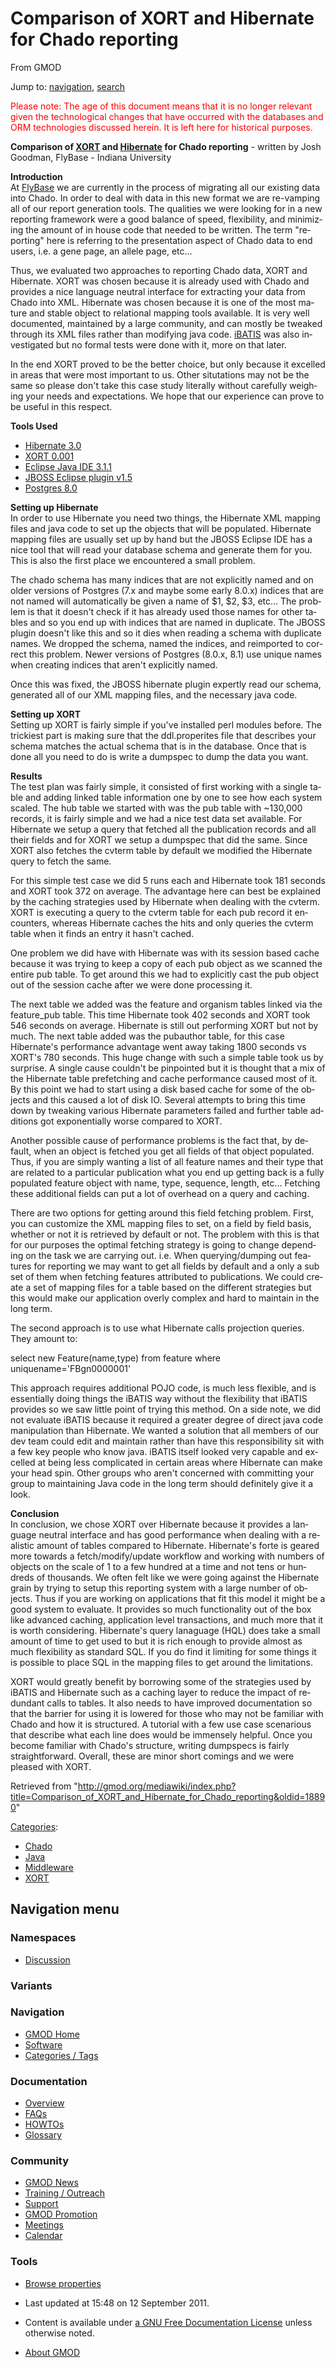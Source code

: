 <div id="mw-page-base" class="noprint">

</div>

<div id="mw-head-base" class="noprint">

</div>

<div id="content" class="mw-body" role="main">

<span id="top"></span>

<div id="mw-js-message" style="display:none;">

</div>



# <span dir="auto">Comparison of XORT and Hibernate for Chado reporting</span>

<div id="bodyContent">

<div id="siteSub">

From GMOD

</div>

<div id="contentSub">

</div>

<div id="jump-to-nav" class="mw-jump">

Jump to: [navigation](#mw-navigation), [search](#p-search)

</div>

<div id="mw-content-text" class="mw-content-ltr" lang="en" dir="ltr">

<span style="color: red;">Please note: The age of this document means
that it is no longer relevant given the technological changes that have
occurred with the databases and ORM technologies discussed herein. It is
left here for historical purposes.</span>

  
**Comparison of [XORT](XORT.1 "XORT") and
<a href="http://www.hibernate.org/" class="external text"
rel="nofollow">Hibernate</a> for Chado reporting** - written by Josh
Goodman, FlyBase - Indiana University

**Introduction**  
At <a href="http://flybase.org/" class="external text"
rel="nofollow">FlyBase</a> we are currently in the process of migrating
all our existing data into Chado. In order to deal with data in this new
format we are re-vamping all of our report generation tools. The
qualities we were looking for in a new reporting framework were a good
balance of speed, flexibility, and minimizing the amount of in house
code that needed to be written. The term "reporting" here is referring
to the presentation aspect of Chado data to end users, i.e. a gene page,
an allele page, etc...

Thus, we evaluated two approaches to reporting Chado data, XORT and
Hibernate. XORT was chosen because it is already used with Chado and
provides a nice language neutral interface for extracting your data from
Chado into XML. Hibernate was chosen because it is one of the most
mature and stable object to relational mapping tools available. It is
very well documented, maintained by a large community, and can mostly be
tweaked through its XML files rather than modifying java code.
<a href="http://ibatis.org/" class="external text"
rel="nofollow">iBATIS</a> was also investigated but no formal tests were
done with it, more on that later.

In the end XORT proved to be the better choice, but only because it
excelled in areas that were most important to us. Other situtations may
not be the same so please don't take this case study literally without
carefully weighing your needs and expectations. We hope that our
experience can prove to be useful in this respect.

**Tools Used**

- <a href="http://hibernate.org/" class="external text"
  rel="nofollow">Hibernate 3.0</a>
- <a
  href="http://sourceforge.net/project/showfiles.php?group_id=27707&amp;package_id=148718"
  class="external text" rel="nofollow">XORT 0.001</a>
- <a href="http://eclipse.org/" class="external text"
  rel="nofollow">Eclipse Java IDE 3.1.1</a>
- <a href="http://www.jboss.com/products/jbosside/downloads"
  class="external text" rel="nofollow">JBOSS Eclipse plugin v1.5</a>
- <a href="http://www.postgresql.org/" class="external text"
  rel="nofollow">Postgres 8.0</a>

**Setting up Hibernate**  
In order to use Hibernate you need two things, the Hibernate XML mapping
files and java code to set up the objects that will be populated.
Hibernate mapping files are usually set up by hand but the JBOSS Eclipse
IDE has a nice tool that will read your database schema and generate
them for you. This is also the first place we encountered a small
problem.

The chado schema has many indices that are not explicitly named and on
older versions of Postgres (7.x and maybe some early 8.0.x) indices that
are not named will automatically be given a name of \$1, \$2, \$3,
etc... The problem is that it doesn't check if it has already used those
names for other tables and so you end up with indices that are named in
duplicate. The JBOSS plugin doesn't like this and so it dies when
reading a schema with duplicate names. We dropped the schema, named the
indices, and reimported to correct this problem. Newer versions of
Postgres (8.0.x, 8.1) use unique names when creating indices that aren't
explicitly named.

Once this was fixed, the JBOSS hibernate plugin expertly read our
schema, generated all of our XML mapping files, and the necessary java
code.

**Setting up XORT**  
Setting up XORT is fairly simple if you've installed perl modules
before. The trickiest part is making sure that the ddl.properites file
that describes your schema matches the actual schema that is in the
database. Once that is done all you need to do is write a dumpspec to
dump the data you want.

**Results**  
The test plan was fairly simple, it consisted of first working with a
single table and adding linked table information one by one to see how
each system scaled. The hub table we started with was the pub table with
~130,000 records, it is fairly simple and we had a nice test data set
available. For Hibernate we setup a query that fetched all the
publication records and all their fields and for XORT we setup a
dumpspec that did the same. Since XORT also fetches the cvterm table by
default we modified the Hibernate query to fetch the same.

For this simple test case we did 5 runs each and Hibernate took 181
seconds and XORT took 372 on average. The advantage here can best be
explained by the caching strategies used by Hibernate when dealing with
the cvterm. XORT is executing a query to the cvterm table for each pub
record it encounters, whereas Hibernate caches the hits and only queries
the cvterm table when it finds an entry it hasn't cached.

One problem we did have with Hibernate was with its session based cache
because it was trying to keep a copy of each pub object as we scanned
the entire pub table. To get around this we had to explicitly cast the
pub object out of the session cache after we were done processing it.

The next table we added was the feature and organism tables linked via
the feature_pub table. This time Hibernate took 402 seconds and XORT
took 546 seconds on average. Hibernate is still out performing XORT but
not by much. The next table added was the pubauthor table, for this case
Hibernate's performance advantage went away taking 1800 seconds vs
XORT's 780 seconds. This huge change with such a simple table took us by
surprise. A single cause couldn't be pinpointed but it is thought that a
mix of the Hibernate table prefetching and cache performance caused most
of it. By this point we had to start using a disk based cache for some
of the objects and this caused a lot of disk IO. Several attempts to
bring this time down by tweaking various Hibernate parameters failed and
further table additions got exponentially worse compared to XORT.

Another possible cause of performance problems is the fact that, by
default, when an object is fetched you get all fields of that object
populated. Thus, if you are simply wanting a list of all feature names
and their type that are related to a particular publication what you end
up getting back is a fully populated feature object with name, type,
sequence, length, etc... Fetching these additional fields can put a lot
of overhead on a query and caching.

There are two options for getting around this field fetching problem.
First, you can customize the XML mapping files to set, on a field by
field basis, whether or not it is retrieved by default or not. The
problem with this is that for our purposes the optimal fetching strategy
is going to change depending on the task we are carrying out. i.e. When
querying/dumping out features for reporting we may want to get all
fields by default and a only a sub set of them when fetching features
attributed to publications. We could create a set of mapping files for a
table based on the different strategies but this would make our
application overly complex and hard to maintain in the long term.

The second approach is to use what Hibernate calls projection queries.
They amount to:

select new Feature(name,type) from feature where
uniquename='FBgn0000001'

This approach requires additional POJO code, is much less flexible, and
is essentially doing things the iBATIS way without the flexibility that
iBATIS provides so we saw little point of trying this method. On a side
note, we did not evaluate iBATIS because it required a greater degree of
direct java code manipulation than Hibernate. We wanted a solution that
all members of our dev team could edit and maintain rather than have
this responsibility sit with a few key people who know java. iBATIS
itself looked very capable and excelled at being less complicated in
certain areas where Hibernate can make your head spin. Other groups who
aren't concerned with committing your group to maintaining Java code in
the long term should definitely give it a look.

**Conclusion**  
In conclusion, we chose XORT over Hibernate because it provides a
language neutral interface and has good performance when dealing with a
realistic amount of tables compared to Hibernate. Hibernate's forte is
geared more towards a fetch/modify/update workflow and working with
numbers of objects on the scale of 1 to a few hundred at a time and not
tens or hundreds of thousands. We often felt like we were going against
the Hibernate grain by trying to setup this reporting system with a
large number of objects. Thus if you are working on applications that
fit this model it might be a good system to evaluate. It provides so
much functionality out of the box like advanced caching, application
level transactions, and much more that it is worth considering.
Hibernate's query lanaguage (HQL) does take a small amount of time to
get used to but it is rich enough to provide almost as much flexibility
as standard SQL. If you do find it limiting for some things it is
possible to place SQL in the mapping files to get around the
limitations.

XORT would greatly benefit by borrowing some of the strategies used by
iBATIS and Hibernate such as a caching layer to reduce the impact of
redundant calls to tables. It also needs to have improved documentation
so that the barrier for using it is lowered for those who may not be
familiar with Chado and how it is structured. A tutorial with a few use
case scenarious that describe what each line does would be immensely
helpful. Once you become familiar with Chado's structure, writing
dumpspecs is fairly straightforward. Overall, these are minor short
comings and we were pleased with XORT.

</div>

<div class="printfooter">

Retrieved from
"<http://gmod.org/mediawiki/index.php?title=Comparison_of_XORT_and_Hibernate_for_Chado_reporting&oldid=18890>"

</div>

<div id="catlinks" class="catlinks">

<div id="mw-normal-catlinks" class="mw-normal-catlinks">

[Categories](Special:Categories "Special:Categories"):

- [Chado](Category:Chado "Category:Chado")
- [Java](Category:Java "Category:Java")
- [Middleware](Category:Middleware "Category:Middleware")
- [XORT](Category:XORT "Category:XORT")

</div>

</div>

<div class="visualClear">

</div>

</div>

</div>

<div id="mw-navigation">

## Navigation menu

<div id="mw-head">



<div id="left-navigation">

<div id="p-namespaces" class="vectorTabs" role="navigation"
aria-labelledby="p-namespaces-label">

### Namespaces


- <span id="ca-talk"><a
  href="http://gmod.org/mediawiki/index.php?title=Talk:Comparison_of_XORT_and_Hibernate_for_Chado_reporting&amp;action=edit&amp;redlink=1"
  accesskey="t"
  title="Discussion about the content page [t]">Discussion</a></span>

</div>

<div id="p-variants" class="vectorMenu emptyPortlet" role="navigation"
aria-labelledby="p-variants-label">

### 

### Variants[](#)

<div class="menu">

</div>

</div>

</div>





</div>

</div>

</div>

<div id="mw-panel">

<div id="p-logo" role="banner">

<a href="Main_Page"
style="background-image: url(../images/GMOD-cogs.png);"
title="Visit the main page"></a>

</div>

<div id="p-Navigation" class="portal" role="navigation"
aria-labelledby="p-Navigation-label">

### Navigation

<div class="body">

- <span id="n-GMOD-Home">[GMOD Home](Main_Page)</span>
- <span id="n-Software">[Software](GMOD_Components)</span>
- <span id="n-Categories-.2F-Tags">[Categories /
  Tags](Categories)</span>

</div>

</div>

<div id="p-Documentation" class="portal" role="navigation"
aria-labelledby="p-Documentation-label">

### Documentation

<div class="body">

- <span id="n-Overview">[Overview](Overview)</span>
- <span id="n-FAQs">[FAQs](Category:FAQ)</span>
- <span id="n-HOWTOs">[HOWTOs](Category:HOWTO)</span>
- <span id="n-Glossary">[Glossary](Glossary)</span>

</div>

</div>

<div id="p-Community" class="portal" role="navigation"
aria-labelledby="p-Community-label">

### Community

<div class="body">

- <span id="n-GMOD-News">[GMOD News](GMOD_News)</span>
- <span id="n-Training-.2F-Outreach">[Training /
  Outreach](Training_and_Outreach)</span>
- <span id="n-Support">[Support](Support)</span>
- <span id="n-GMOD-Promotion">[GMOD Promotion](GMOD_Promotion)</span>
- <span id="n-Meetings">[Meetings](Meetings)</span>
- <span id="n-Calendar">[Calendar](Calendar)</span>

</div>

</div>

<div id="p-tb" class="portal" role="navigation"
aria-labelledby="p-tb-label">

### Tools

<div class="body">


- <span id="t-smwbrowselink"><a
  href="Special%3ABrowse/Comparison_of_XORT_and_Hibernate_for_Chado_reporting"
  rel="smw-browse">Browse properties</a></span>


</div>

</div>

</div>

</div>

<div id="footer" role="contentinfo">

- <span id="footer-info-lastmod">Last updated at 15:48 on 12 September
  2011.</span>
<!-- - <span id="footer-info-viewcount">18,965 page views.</span> -->
- <span id="footer-info-copyright">Content is available under
  <a href="http://www.gnu.org/licenses/fdl-1.3.html" class="external"
  rel="nofollow">a GNU Free Documentation License</a> unless otherwise
  noted.</span>

<!-- -->

- <span id="footer-places-about">[About
  GMOD](GMOD:About "GMOD:About")</span>

<!-- -->






</div>
